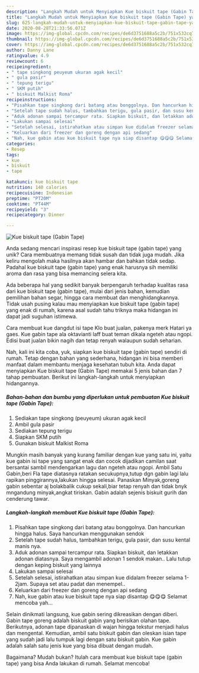 ```yaml
---
description: "Langkah Mudah untuk Menyiapkan Kue biskuit tape (Gabin Tape) yang Menggugah Selera"
title: "Langkah Mudah untuk Menyiapkan Kue biskuit tape (Gabin Tape) yang Menggugah Selera"
slug: 625-langkah-mudah-untuk-menyiapkan-kue-biskuit-tape-gabin-tape-yang-menggugah-selera
date: 2020-08-28T21:33:56.071Z
image: https://img-global.cpcdn.com/recipes/de6d3751688a5c2b/751x532cq70/kue-biskuit-tape-gabin-tape-foto-resep-utama.jpg
thumbnail: https://img-global.cpcdn.com/recipes/de6d3751688a5c2b/751x532cq70/kue-biskuit-tape-gabin-tape-foto-resep-utama.jpg
cover: https://img-global.cpcdn.com/recipes/de6d3751688a5c2b/751x532cq70/kue-biskuit-tape-gabin-tape-foto-resep-utama.jpg
author: Danny Lane
ratingvalue: 4.9
reviewcount: 6
recipeingredient:
- " tape singkong peuyeum ukuran agak kecil"
- " gula pasir"
- " tepung terigu"
- " SKM putih"
- " biskuit Malkist Roma"
recipeinstructions:
- "Pisahkan tape singkong dari batang atau bonggolnya. Dan hancurkan hingga halus. Saya hancurkan menggunakan sendok"
- "Setelah tape sudah halus, tambahkan terigu, gula pasir, dan susu kental manis nya."
- "Aduk adonan sampai tercampur rata. Siapkan biskuit, dan letakkan adonan diatasnya. Saya mengambil adonan 1 sendok makan.. Lalu tutup dengan keping biskuit yang lainnya"
- "Lakukan sampai selesai"
- "Setelah selesai, istirahatkan atau simpan kue didalam freezer selama 1-2jam. Supaya set atau padat dan menempel.."
- "Keluarkan dari freezer dan goreng dengan api sedang"
- "Nah, kue gabin atau kue biskuit tape nya siap disantap 😋😋😋 Selamat mencoba yah..."
categories:
- Resep
tags:
- kue
- biskuit
- tape

katakunci: kue biskuit tape 
nutrition: 140 calories
recipecuisine: Indonesian
preptime: "PT20M"
cooktime: "PT44M"
recipeyield: "3"
recipecategory: Dinner

---
```



![Kue biskuit tape (Gabin Tape)](https://img-global.cpcdn.com/recipes/de6d3751688a5c2b/751x532cq70/kue-biskuit-tape-gabin-tape-foto-resep-utama.jpg)

Anda sedang mencari inspirasi resep kue biskuit tape (gabin tape) yang unik? Cara membuatnya memang tidak susah dan tidak juga mudah. Jika keliru mengolah maka hasilnya akan hambar dan bahkan tidak sedap. Padahal kue biskuit tape (gabin tape) yang enak harusnya sih memiliki aroma dan rasa yang bisa memancing selera kita.

Ada beberapa hal yang sedikit banyak berpengaruh terhadap kualitas rasa dari kue biskuit tape (gabin tape), mulai dari jenis bahan, kemudian pemilihan bahan segar, hingga cara membuat dan menghidangkannya. Tidak usah pusing kalau mau menyiapkan kue biskuit tape (gabin tape) yang enak di rumah, karena asal sudah tahu triknya maka hidangan ini dapat jadi suguhan istimewa.

Cara membuat kue dangdut isi tape Klo buat jualan, pakenya merk Hatari ya gaes. Kue gabin tape ala oktavianti laff buat teman dikala ngeteh atau ngopi. Edisi buat jualan bikin nagih dan tetap renyah walaupun sudah seharian.


Nah, kali ini kita coba, yuk, siapkan kue biskuit tape (gabin tape) sendiri di rumah. Tetap dengan bahan yang sederhana, hidangan ini bisa memberi manfaat dalam membantu menjaga kesehatan tubuh kita. Anda dapat menyiapkan Kue biskuit tape (Gabin Tape) memakai 5 jenis bahan dan 7 tahap pembuatan. Berikut ini langkah-langkah untuk menyiapkan hidangannya.

<!--inarticleads1-->

##### Bahan-bahan dan bumbu yang diperlukan untuk pembuatan Kue biskuit tape (Gabin Tape):

1. Sediakan  tape singkong (peuyeum) ukuran agak kecil
1. Ambil  gula pasir
1. Sediakan  tepung terigu
1. Siapkan  SKM putih
1. Gunakan  biskuit Malkist Roma


Mungkin masih banyak yang kurang familiar dengan kue yang satu ini, yaitu kue gabin isi tape yang sangat enak dan cocok dijadikan camilan saat bersantai sambil mendengarkan lagu dan ngeteh atau ngopi. Ambil Satu Gabin,beri Fla tape diatasnya ratakan secukupnya,tutup dgn gabin lagi lalu rapikan pinggirannya,lakukan hingga selesai. Panaskan Minyak,goreng gabin sebentar aj bolakbalik cukup sekali,biar tetap renyah dan tidak bnyk mngandung minyak,angkat tiriskan. Gabin adalah sejenis biskuit gurih dan cenderung tawar. 

<!--inarticleads2-->

##### Langkah-langkah membuat Kue biskuit tape (Gabin Tape):

1. Pisahkan tape singkong dari batang atau bonggolnya. Dan hancurkan hingga halus. Saya hancurkan menggunakan sendok
1. Setelah tape sudah halus, tambahkan terigu, gula pasir, dan susu kental manis nya.
1. Aduk adonan sampai tercampur rata. Siapkan biskuit, dan letakkan adonan diatasnya. Saya mengambil adonan 1 sendok makan.. Lalu tutup dengan keping biskuit yang lainnya
1. Lakukan sampai selesai
1. Setelah selesai, istirahatkan atau simpan kue didalam freezer selama 1-2jam. Supaya set atau padat dan menempel..
1. Keluarkan dari freezer dan goreng dengan api sedang
1. Nah, kue gabin atau kue biskuit tape nya siap disantap 😋😋😋 Selamat mencoba yah...


Selain dinikmati langsung, kue gabin sering dikreasikan dengan diberi. Gabin tape goreng adalah biskuit gabin yang berisikan olahan tape. Berikutnya, adonan tape dipanaskan di wajan hingga tekstur menjadi halus dan mengental. Kemudian, ambil satu biskuit gabin dan oleskan isian tape yang sudah jadi lalu tumpuk lagi dengan satu biskuit gabin. Kue gabin adalah salah satu jenis kue yang bisa dibuat dengan mudah. 

Bagaimana? Mudah bukan? Itulah cara membuat kue biskuit tape (gabin tape) yang bisa Anda lakukan di rumah. Selamat mencoba!
